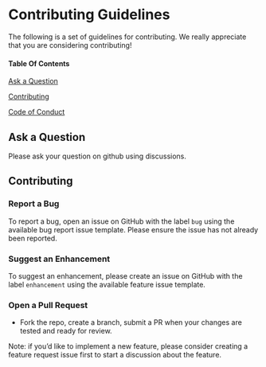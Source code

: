 # Contributing Guidelines

The following is a set of guidelines for contributing. We really appreciate that you are considering contributing!

#### Table Of Contents

[Ask a Question](#ask-a-question)

[Contributing](#contributing)

[Code of Conduct](CODE_OF_CONDUCT.md)

## Ask a Question

Please ask your question on github using discussions.

## Contributing

### Report a Bug

To report a bug, open an issue on GitHub with the label `bug` using the available bug report issue template. Please ensure the issue has not already been reported.

### Suggest an Enhancement

To suggest an enhancement, please create an issue on GitHub with the label `enhancement` using the available feature issue template.

### Open a Pull Request

* Fork the repo, create a branch, submit a PR when your changes are tested and ready for review.

Note: if you’d like to implement a new feature, please consider creating a feature request issue first to start a discussion about the feature.
